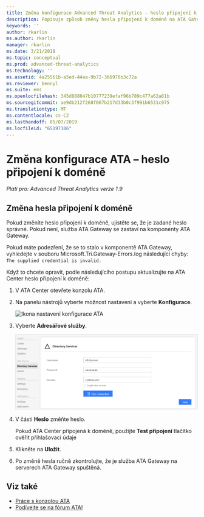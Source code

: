 ```yaml
---
title: Změna konfigurace Advanced Threat Analytics – heslo připojení k doméně | Dokumentace Microsoftu
description: Popisuje způsob změny hesla připojení k doméně na ATA Gateway.
keywords: ''
author: rkarlin
ms.author: rkarlin
manager: rkarlin
ms.date: 3/21/2018
ms.topic: conceptual
ms.prod: advanced-threat-analytics
ms.technology: ''
ms.assetid: 4a25561b-a5ed-44aa-9b72-366976b3c72a
ms.reviewer: bennyl
ms.suite: ems
ms.openlocfilehash: 345d888047b10777239efaf96b789c477a62a81b
ms.sourcegitcommit: ae9db212f268f067b217d33b0c3f991b6531c975
ms.translationtype: MT
ms.contentlocale: cs-CZ
ms.lasthandoff: 05/07/2019
ms.locfileid: "65197106"
---
```

# <a name="change-ata-configuration---domain-connectivity-password"></a>Změna konfigurace ATA – heslo připojení k doméně

*Platí pro: Advanced Threat Analytics verze 1.9*

## <a name="change-the-domain-connectivity-password"></a>Změna hesla připojení k doméně

Pokud změníte heslo připojení k doméně, ujistěte se, že je zadané heslo správné. Pokud není, služba ATA Gateway se zastaví na komponenty ATA Gateway.

Pokud máte podezření, že se to stalo v komponentě ATA Gateway, vyhledejte v souboru Microsoft.Tri.Gateway-Errors.log následující chyby: `The supplied credential is invalid.`

Když to chcete opravit, podle následujícího postupu aktualizujte na ATA Center heslo připojení k doméně:

1.  V ATA Center otevřete konzolu ATA.

2.  Na panelu nástrojů vyberte možnost nastavení a vyberte **Konfigurace**.

    ![Ikona nastavení konfigurace ATA](media/ATA-config-icon.png)

3.  Vyberte **Adresářové služby**.

    ![Obrázek změny hesla pro ATA Gateway](media/ATA-GW-change-DC-password.png)

4.  V části **Heslo** změňte heslo.

    Pokud ATA Center připojená k doméně, použijte **Test připojení** tlačítko ověřit přihlašovací údaje

5.  Klikněte na **Uložit**.

6.  Po změně hesla ručně zkontrolujte, že je služba ATA Gateway na serverech ATA Gateway spuštěná.



## <a name="see-also"></a>Viz také
- [Práce s konzolou ATA](working-with-ata-console.md)
- [Podívejte se na fórum ATA!](https://social.technet.microsoft.com/Forums/security/home?forum=mata)
